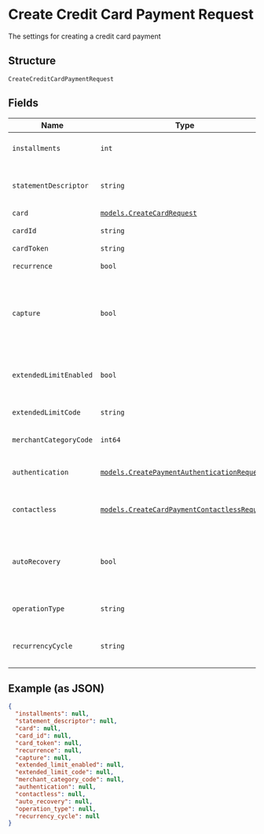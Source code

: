
# Create Credit Card Payment Request

The settings for creating a credit card payment

## Structure

`CreateCreditCardPaymentRequest`

## Fields

| Name | Type | Tags | Description |
|  --- | --- | --- | --- |
| `installments` | `int` | Optional | Number of installments<br>**Default**: `1` |
| `statementDescriptor` | `string` | Optional | The text that will be shown on the credit card's statement |
| `card` | [`models.CreateCardRequest`](../../doc/models/create-card-request.md) | Optional | Credit card data |
| `cardId` | `string` | Optional | The credit card id |
| `cardToken` | `string` | Optional | - |
| `recurrence` | `bool` | Optional | Indicates a recurrence |
| `capture` | `bool` | Optional | Indicates if the operation should be only authorization or auth and capture.<br>**Default**: `true` |
| `extendedLimitEnabled` | `bool` | Optional | Indicates whether the extended label (private label) is enabled |
| `extendedLimitCode` | `string` | Optional | Extended Limit Code |
| `merchantCategoryCode` | `int64` | Optional | Customer business segment code |
| `authentication` | [`models.CreatePaymentAuthenticationRequest`](../../doc/models/create-payment-authentication-request.md) | Optional | The payment authentication request |
| `contactless` | [`models.CreateCardPaymentContactlessRequest`](../../doc/models/create-card-payment-contactless-request.md) | Optional | The Credit card payment contactless request |
| `autoRecovery` | `bool` | Optional | Indicates whether a particular payment will enter the offline retry flow |
| `operationType` | `string` | Optional | AuthOnly, AuthAndCapture, PreAuth |
| `recurrencyCycle` | `string` | Optional | Defines whether the card has been used one or more times. |

## Example (as JSON)

```json
{
  "installments": null,
  "statement_descriptor": null,
  "card": null,
  "card_id": null,
  "card_token": null,
  "recurrence": null,
  "capture": null,
  "extended_limit_enabled": null,
  "extended_limit_code": null,
  "merchant_category_code": null,
  "authentication": null,
  "contactless": null,
  "auto_recovery": null,
  "operation_type": null,
  "recurrency_cycle": null
}
```

